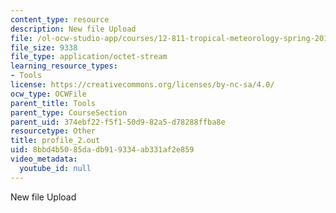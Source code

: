 ```yaml
---
content_type: resource
description: New file Upload
file: /ol-ocw-studio-app/courses/12-811-tropical-meteorology-spring-2011/8bbd4b5085dadb919334ab331af2e859_profile_2.out
file_size: 9338
file_type: application/octet-stream
learning_resource_types:
- Tools
license: https://creativecommons.org/licenses/by-nc-sa/4.0/
ocw_type: OCWFile
parent_title: Tools
parent_type: CourseSection
parent_uid: 374ebf22-f5f1-50d9-82a5-d78288ffba8e
resourcetype: Other
title: profile_2.out
uid: 8bbd4b50-85da-db91-9334-ab331af2e859
video_metadata:
  youtube_id: null
---
```

New file Upload